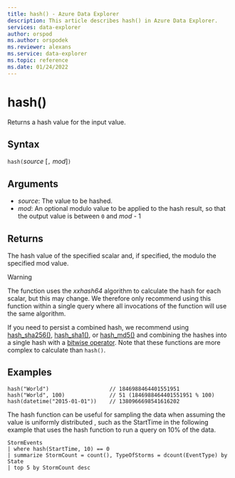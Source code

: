 ```yaml
---
title: hash() - Azure Data Explorer
description: This article describes hash() in Azure Data Explorer.
services: data-explorer
author: orspod
ms.author: orspodek
ms.reviewer: alexans
ms.service: data-explorer
ms.topic: reference
ms.date: 01/24/2022
---
```

# hash()

Returns a hash value for the input value.

## Syntax

`hash(`*source* [`,` *mod*]`)`

## Arguments

* *source*: The value to be hashed.
* *mod*: An optional modulo value to be applied to the hash result, so that
  the output value is between `0` and *mod* - 1

## Returns

The hash value of the specified scalar and, if specified, the modulo the specified mod value.

> [!WARNING]
> The function uses the *xxhash64* algorithm to calculate the hash for each scalar, but this may change. We therefore only recommend using this function within a single query where all invocations of the function will use the same algorithm.
>
> If you need to persist a combined hash, we recommend using [hash_sha256()](sha256hashfunction.md), [hash_sha1()](sha1-hash-function.md), or [hash_md5()](md5hashfunction.md) and combining the hashes into a single hash with a [bitwise operator](binoperators.md). Note that these functions are more complex to calculate than `hash()`.

## Examples

```kusto
hash("World")                   // 1846988464401551951
hash("World", 100)              // 51 (1846988464401551951 % 100)
hash(datetime("2015-01-01"))    // 1380966698541616202
```

The hash function can be useful for sampling the data when assuming the value is uniformly distributed , such as the StartTime in the following example that uses the hash function to run a query on 10% of the data.

<!-- csl: https://help.kusto.windows.net/Samples -->
```kusto
StormEvents 
| where hash(StartTime, 10) == 0
| summarize StormCount = count(), TypeOfStorms = dcount(EventType) by State 
| top 5 by StormCount desc
```
